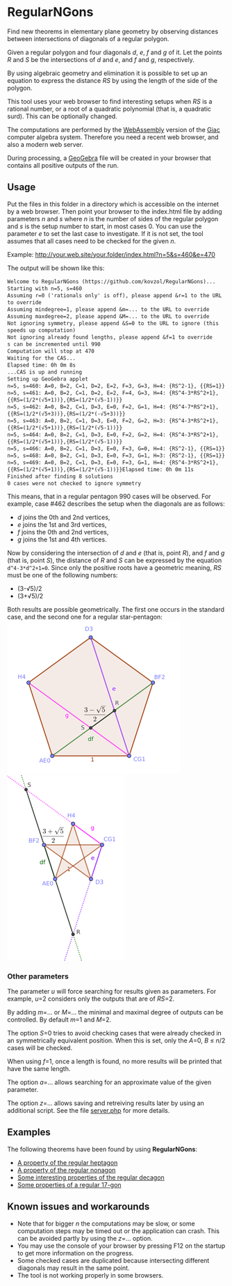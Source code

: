 # RegularNGons

Find new theorems in elementary plane geometry by observing distances
between intersections of diagonals of a regular polygon.

Given a regular polygon and four diagonals _d_, _e_, _f_ and _g_ of it.
Let the points _R_ and _S_ be the intersections of _d_ and _e_, and _f_ and _g_,
respectively.

By using algebraic geometry and elimination it is possible to
set up an equation to express the distance _RS_ by using the
length of the side of the polygon.

This tool uses your web browser to find interesting setups
when _RS_ is a rational number, or a root of a quadratic
polynomial (that is, a quadratic surd). This can be optionally changed.

The computations are performed by the 
[WebAssembly](http://webassembly.org/) version of the 
[Giac](https://www-fourier.ujf-grenoble.fr/~parisse/giac.html)
computer algebra system. Therefore you need a recent web browser,
and also a modern web server.

During processing, a [GeoGebra](http://www.geogebra.org)
file will be created in your browser
that contains all positive outputs of the run. 

## Usage

Put the files in this folder in a directory which is accessible on
the internet by a web browser. Then point your browser to
the index.html file by adding parameters _n_ and _s_ where _n_
is the number of sides of the regular polygon and _s_ is the
setup number to start, in most cases 0.
You can use the parameter _e_ to set the last case to
investigate. If it is not set, the tool assumes that
all cases need to be checked for the given _n_.


Example: http://your.web.site/your.folder/index.html?n=5&s=460&e=470

The output will be shown like this:
```
Welcome to RegularNGons (https://github.com/kovzol/RegularNGons)...
Starting with n=5, s=460
Assuming r=0 ('rationals only' is off), please append &r=1 to the URL to override
Assuming mindegree=1, please append &m=... to the URL to override
Assuming maxdegree=2, please append &M=... to the URL to override
Not ignoring symmetry, please append &S=0 to the URL to ignore (this speeds up computation)
Not ignoring already found lengths, please append &f=1 to override
s can be incremented until 990
Computation will stop at 470
Waiting for the CAS...
Elapsed time: 0h 0m 8s
...CAS is up and running
Setting up GeoGebra applet
n=5, s=460: A=0, B=2, C=1, D=2, E=2, F=3, G=3, H=4: {RS^2-1}, {{RS=1}}
n=5, s=461: A=0, B=2, C=1, D=2, E=2, F=4, G=3, H=4: {RS^4-3*RS^2+1}, {{RS=(1/2*(√5+1))},{RS=(1/2*(√5-1))}}
n=5, s=462: A=0, B=2, C=1, D=3, E=0, F=2, G=1, H=4: {RS^4-7*RS^2+1}, {{RS=(1/2*(√5+3))},{RS=(1/2*(-√5+3))}}
n=5, s=463: A=0, B=2, C=1, D=3, E=0, F=2, G=2, H=3: {RS^4-3*RS^2+1}, {{RS=(1/2*(√5+1))},{RS=(1/2*(√5-1))}}
n=5, s=464: A=0, B=2, C=1, D=3, E=0, F=2, G=2, H=4: {RS^4-3*RS^2+1}, {{RS=(1/2*(√5+1))},{RS=(1/2*(√5-1))}}
n=5, s=466: A=0, B=2, C=1, D=3, E=0, F=3, G=0, H=4: {RS^2-1}, {{RS=1}}
n=5, s=468: A=0, B=2, C=1, D=3, E=0, F=3, G=1, H=3: {RS^2-1}, {{RS=1}}
n=5, s=469: A=0, B=2, C=1, D=3, E=0, F=3, G=1, H=4: {RS^4-3*RS^2+1}, {{RS=(1/2*(√5+1))},{RS=(1/2*(√5-1))}}Elapsed time: 0h 0m 11s
Finished after finding 8 solutions
0 cases were not checked to ignore symmetry
```
This means, that in a regular pentagon 990 cases will be observed.
For example, case #462 describes the setup when the diagonals are as follows:
  * _d_ joins the 0th and 2nd vertices,
  * _e_ joins the 1st and 3rd vertices,
  * _f_ joins the 0th and 2nd vertices,
  * _g_ joins the 1st and 4th vertices.

Now by considering the intersection of _d_ and _e_ (that is, point _R_), and _f_ and _g_
(that is, point _S_), the distance of _R_ and _S_ can be expressed by
the equation `d^4-3*d^2+1=0`. Since only the positive
roots have a geometric meaning, _RS_ must be one of the following numbers:
  * (3-√5)/2
  * (3+√5)/2

Both results are possible geometrically. The first one
occurs in the standard case, and the second one for a regular star-pentagon:
![a regular pentagon](/fig/pentagon-small.png?raw=true "A regular pentagon")
![a regular star-pentagon](/fig/star-pentagon-small.png?raw=true "A regular star-pentagon")

### Other parameters

The parameter _u_ will force searching for results given as parameters.
For example, _u_=2 considers only the outputs that are of _RS_=2.

By adding _m_=... or _M_=... the minimal and maximal degree of outputs
can be controlled. By default _m_=1 and _M_=2.

The option _S_=0 tries to avoid checking cases that were already checked
in an symmetrically equivalent position. When this is set, only
the _A_=0, _B_ ≤ _n_/2 cases will be checked.

When using _f_=1, once a length is found, no more results will be printed
that have the same length.

The option _a_=... allows searching for an approximate value of the
given parameter.

The option _z_=... allows saving and retreiving results later by using
an additional script. See the file [server.php](/server.php) for more
details.    

## Examples

The following theorems have been found by using **RegularNGons**:
  * [A property of the regular heptagon](https://www.geogebra.org/m/trpuKnDs)   
  * [A property of the regular nonagon](https://www.geogebra.org/m/xByk6ESM)
  * [Some interesting properties of the regular decagon](https://www.geogebra.org/m/WRpmrAmH)
  * [Some properties of a regular 17-gon](https://www.geogebra.org/m/V6Zdjzza)

## Known issues and workarounds

  * Note that for bigger _n_ the computations may be slow, or some computation steps may be timed out or the application can crash.
    This can be avoided partly by using the _z_=... option.
  * You may use the console of your browser by pressing F12 on the startup to get more information on the progress.
  * Some checked cases are duplicated because intersecting different diagonals may result in the same point.
  * The tool is not working properly in some browsers.